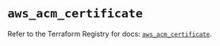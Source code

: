 # `aws_acm_certificate`

Refer to the Terraform Registry for docs: [`aws_acm_certificate`](https://registry.terraform.io/providers/hashicorp/aws/5.70.0/docs/resources/acm_certificate).
